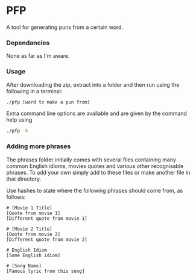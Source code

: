 # PFP
A tool for generating puns from a certain word.

### Dependancies

None as far as I'm aware.

### Usage

After downloading the zip, extract into a folder and then run using the following in a terminal:
```bash
./pfp [word to make a pun from]
```

Extra command line options are available and are given by the command help using
```bash
./pfp -h
```

### Adding more phrases

The phrases folder initially comes with several files containing many common English idioms, movies quotes and various other recognisable phrases. To add your own simply add to these files or make another file in that directory.

Use hashes to state where the following phrases should come from, as follows:

```
# [Movie 1 Title]
[Quote from movie 1]
[Different quote from movie 1]

# [Movie 2 Title]
[Quote from movie 2]
[Different quote from movie 2]

# English Idiom
[Some English idiom]

# [Song Name]
[Famous lyric from this song]
```
